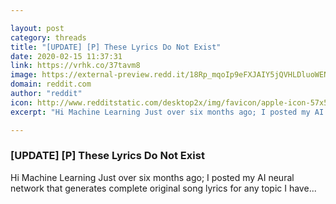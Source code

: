```yaml
---

layout: post
category: threads
title: "[UPDATE] [P] These Lyrics Do Not Exist"
date: 2020-02-15 11:37:31
link: https://vrhk.co/37tavm8
image: https://external-preview.redd.it/18Rp_mqoIp9eFXJAIY5jQVHLDluoWENcWI6U3sIUQls.jpg?width=1200&height=628.272251309&auto=webp&s=1e638de0cc13b75e78b5e4cb96d302a8b498ef35
domain: reddit.com
author: "reddit"
icon: http://www.redditstatic.com/desktop2x/img/favicon/apple-icon-57x57.png
excerpt: "Hi Machine Learning Just over six months ago; I posted my AI neural network that generates complete original song lyrics for any topic I have..."

---
```


### [UPDATE] [P] These Lyrics Do Not Exist

Hi Machine Learning Just over six months ago; I posted my AI neural network that generates complete original song lyrics for any topic I have...